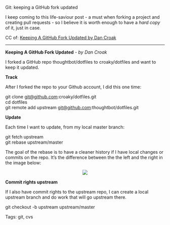 Git: keeping a GitHub fork updated

I keep coming to this life-saviour post - a must when forking a project and creating pull requests - so I believe it is worth enough to have a _hard copy_ of it, just in case.

CC of: [Keeping A GitHub Fork Updated by Dan Croak](https://robots.thoughtbot.com/keeping-a-github-fork-updated)

----

__Keeping A GitHub Fork Updated__ - _by Dan Croak_

I forked a GitHub repo thoughtbot/dotfiles to croaky/dotfiles and want to keep it updated.

**Track**

After I forked the repo to your Github account, I did this one time:

git clone git@github.com:croaky/dotfiles.git
<br>cd dotfiles
<br>git remote add upstream git@github.com:thoughtbot/dotfiles.git

**Update**

Each time I want to update, from my local master branch:

git fetch upstream
<br>git rebase upstream/master

The goal of the rebase is to have a cleaner history if I have local changes or commits on the repo. It’s the difference between the the left and the right in the image below:

<div style="margin: 0px auto; display: flex; justify-content: center;">
<a href="http://gitready.com/advanced/2009/02/11/pull-with-rebase.html">
   <img src="https://raw.githubusercontent.com/i90rr/i90rr.github.io/master/resources/img/pull-rebase-vs-pull.png" border="0" />
</a>
</div>

**Commit rights upstream**

If I also have commit rights to the upstream repo, I can create a local upstream branch and do work that will go upstream there.

git checkout -b upstream upstream/master

Tags: git, cvs
